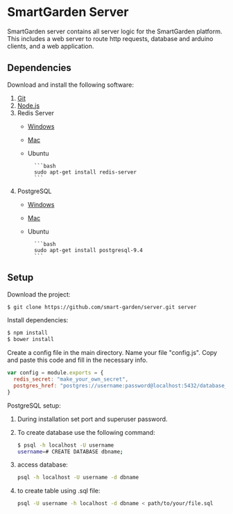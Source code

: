 # SmartGarden Server

SmartGarden server contains all server logic for the SmartGarden platform. This includes a web server to route http requests, database and arduino clients, and a web application.

## Dependencies

Download and install the following software:

1. [Git](https://git-scm.com/downloads)
2. [Node.js](https://nodejs.org/en/download/)
3. Redis Server
    - [Windows](https://github.com/MSOpenTech/redis/releases/tag/win-2.8.2400)
    - [Mac](http://redis.io/download)
    - Ubuntu

            ```bash
            sudo apt-get install redis-server
            ```
4.  PostgreSQL
	- [Windows](https://www.postgresql.org/download/windows/)
	- [Mac](https://www.postgresql.org/download/macosx/)
	- Ubuntu			

			```bash
			sudo apt-get install postgresql-9.4
			```

## Setup

Download the project:

```bash
$ git clone https://github.com/smart-garden/server.git server
```

Install dependencies:

```bash
$ npm install
$ bower install
```

Create a config file in the main directory. Name your file "config.js".
Copy and paste this code and fill in the necessary info.

```javascript
var config = module.exports = {
  redis_secret: "make_your_own_secret",
  postgres_href: "postgres://username:password@localhost:5432/database_name"
}
```

PostgreSQL setup:

1. During installation set port and superuser password.

2. To create database use the following command:

	```bash
	$ psql -h localhost -U username
	username=# CREATE DATABASE dbname;
	```
3. access database:

	```bash
	psql -h localhost -U username -d dbname
	```
4. to create table using .sql file:

	```bash
	psql -U username -h localhost -d dbname < path/to/your/file.sql
	```
